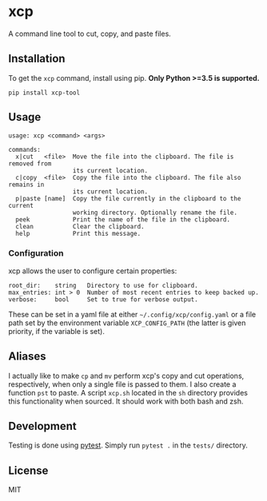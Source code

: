 # xcp
A command line tool to cut, copy, and paste files.

## Installation
To get the `xcp` command, install using pip. __Only Python >=3.5 is supported.__
```
pip install xcp-tool
```

## Usage
```
usage: xcp <command> <args>

commands:
  x|cut   <file>  Move the file into the clipboard. The file is removed from
                  its current location.
  c|copy  <file>  Copy the file into the clipboard. The file also remains in
                  its current location.
  p|paste [name]  Copy the file currently in the clipboard to the current
                  working directory. Optionally rename the file.
  peek            Print the name of the file in the clipboard.
  clean           Clear the clipboard.
  help            Print this message.
```

### Configuration
xcp allows the user to configure certain properties:
```
root_dir:    string   Directory to use for clipboard.
max_entries: int > 0  Number of most recent entries to keep backed up.
verbose:     bool     Set to true for verbose output.
```

These can be set in a yaml file at either `~/.config/xcp/config.yaml` or a file
path set by the environment variable `XCP_CONFIG_PATH` (the latter is given
priority, if the variable is set).

## Aliases
I actually like to make `cp` and `mv` perform xcp's copy and cut operations,
respectively, when only a single file is passed to them. I also create a
function `pst` to paste. A script `xcp.sh` located in the `sh` directory
provides this functionality when sourced. It should work with both bash and
zsh.

## Development
Testing is done using [pytest](https://docs.pytest.org/en/latest/). Simply run
`pytest .` in the `tests/` directory.

## License
MIT
